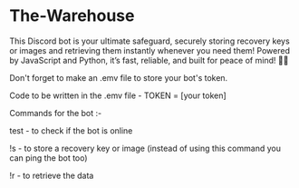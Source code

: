 # The-Warehouse
This Discord bot is your ultimate safeguard, securely storing recovery keys or images and retrieving them instantly whenever you need them! Powered by JavaScript and Python, it’s fast, reliable, and built for peace of mind! 🚀🔐

Don't forget to make an .emv file to store your bot's token. 

Code to be written in the .emv file - TOKEN = [your token]

Commands for the bot :-

test - to check if the bot is online

!s - to store a recovery key or image (instead of using this command you can ping the bot too)

!r - to retrieve the data
